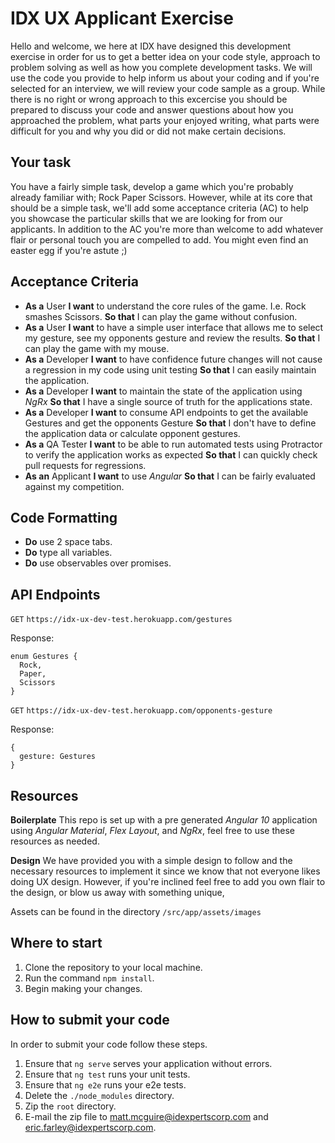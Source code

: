 # IDX UX Applicant Exercise

Hello and welcome, we here at IDX have designed this development exercise in order for us to get a better idea on your code style, approach to problem solving as well as how you complete development tasks. We will use the code you provide to help inform us about your coding and if you're selected for an interview, we will review your code sample as a group. While there is no right or wrong approach to this excercise you should be prepared to discuss your code and answer questions about how you approached the problem, what parts your enjoyed writing, what parts were difficult for you and why you did or did not make certain decisions.

## Your task

You have a fairly simple task, develop a game which you're probably already familiar with; Rock Paper Scissors. However, while at its core that should be a simple task, we'll add some acceptance criteria (AC) to help you showcase the particular skills that we are looking for from our applicants. In addition to the AC you're more than welcome to add whatever flair or personal touch you are compelled to add. You might even find an easter egg if you're astute ;)

## Acceptance Criteria

- **As a** User **I want** to understand the core rules of the game. I.e. Rock smashes Scissors. **So that** I can play the game without confusion.
- **As a** User **I want** to have a simple user interface that allows me to select my gesture, see my opponents gesture and review the results. **So that** I can play the game with my mouse.
- **As a** Developer **I want** to have confidence future changes will not cause a regression in my code using unit testing **So that** I can easily maintain the application.
- **As a** Developer **I want** to maintain the state of the application using _NgRx_ **So that** I have a single source of truth for the applications state.
- **As a** Developer **I want** to consume API endpoints to get the available Gestures and get the opponents Gesture **So that** I don't have to define the application data or calculate opponent gestures.
- **As a** QA Tester **I want** to be able to run automated tests using Protractor to verify the application works as expected **So that** I can quickly check pull requests for regressions.
- **As an** Applicant **I want** to use _Angular_ **So that** I can be fairly evaluated against my competition.

## Code Formatting

- **Do** use 2 space tabs.
- **Do** type all variables.
- **Do** use observables over promises.

## API Endpoints

`GET` `https://idx-ux-dev-test.herokuapp.com/gestures`

Response:

    enum Gestures {
      Rock,
      Paper,
      Scissors
    }

`GET` `https://idx-ux-dev-test.herokuapp.com/opponents-gesture`

Response:

    {
      gesture: Gestures
    }

## Resources

**Boilerplate** This repo is set up with a pre generated _Angular 10_ application using _Angular Material_, _Flex Layout_, and _NgRx_, feel free to use these resources as needed.

**Design** We have provided you with a simple design to follow and the necessary resources to implement it since we know that not everyone likes doing UX design. However, if you're inclined feel free to add you own flair to the design, or blow us away with something unique, 

Assets can be found in the directory `/src/app/assets/images`

## Where to start

1. Clone the repository to your local machine.
1. Run the command `npm install`.
1. Begin making your changes.

## How to submit your code

In order to submit your code follow these steps.

1. Ensure that `ng serve` serves your application without errors.
1. Ensure that `ng test` runs your unit tests.
1. Ensure that `ng e2e` runs your e2e tests.
1. Delete the `./node_modules` directory.
1. Zip the `root` directory.
1. E-mail the zip file to matt.mcguire@idexpertscorp.com and eric.farley@idexpertscorp.com.